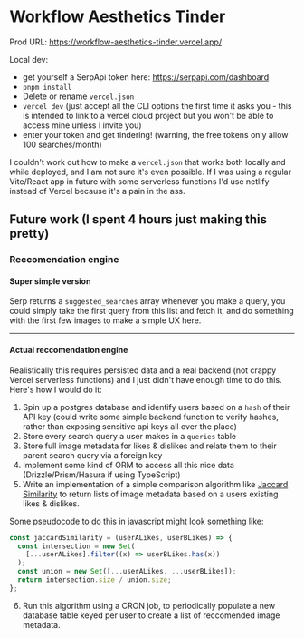 # Workflow Aesthetics Tinder

Prod URL: https://workflow-aesthetics-tinder.vercel.app/

Local dev:

- get yourself a SerpApi token here: https://serpapi.com/dashboard
- `pnpm install`
- Delete or rename `vercel.json`
- `vercel dev` (just accept all the CLI options the first time it asks you - this is intended to link to a vercel cloud project but you won't be able to access mine unless I invite you)
- enter your token and get tindering! (warning, the free tokens only allow 100 searches/month)

I couldn't work out how to make a `vercel.json` that works both locally and while deployed, and I am not sure it's even possible. If I was using a regular Vite/React app in future with some serverless functions I'd use netlify instead of Vercel because it's a pain in the ass.

## Future work (I spent 4 hours just making this pretty)

### Reccomendation engine

#### Super simple version

Serp returns a `suggested_searches` array whenever you make a query, you could simply take the first query from this list and fetch it, and do something with the first few images to make a simple UX here.

---

#### Actual reccomendation engine

Realistically this requires persisted data and a real backend (not crappy Vercel serverless functions) and I just didn't have enough time to do this. Here's how I would do it:

1. Spin up a postgres database and identify users based on a `hash` of their API key (could write some simple backend function to verify hashes, rather than exposing sensitive api keys all over the place)
2. Store every search query a user makes in a `queries` table
3. Store full image metadata for likes & dislikes and relate them to their parent search query via a foreign key
4. Implement some kind of ORM to access all this nice data (Drizzle/Prism/Hasura if using TypeScript)
5. Write an implementation of a simple comparison algorithm like [Jaccard Similarity](https://en.wikipedia.org/wiki/Jaccard_index) to return lists of image metadata based on a users existing likes & dislikes.

Some pseudocode to do this in javascript might look something like:

```typescript
const jaccardSimilarity = (userALikes, userBLikes) => {
  const intersection = new Set(
    [...userALikes].filter((x) => userBLikes.has(x))
  );
  const union = new Set([...userALikes, ...userBLikes]);
  return intersection.size / union.size;
};
```

6. Run this algorithm using a CRON job, to periodically populate a new database table keyed per user to create a list of reccomended image metadata.
